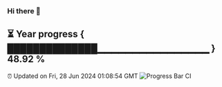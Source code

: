### Hi there 👋
⏳ Year progress { ██████████████▁▁▁▁▁▁▁▁▁▁▁▁▁▁▁▁ } 48.92 %
---
⏰ Updated on Fri, 28 Jun 2024 01:08:54 GMT
![Progress Bar CI](https://github.com/liununu/liununu/workflows/Progress%20Bar%20CI/badge.svg)
